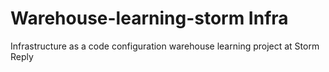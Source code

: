 # Warehouse-learning-storm Infra
Infrastructure as a code configuration warehouse learning project at Storm Reply

